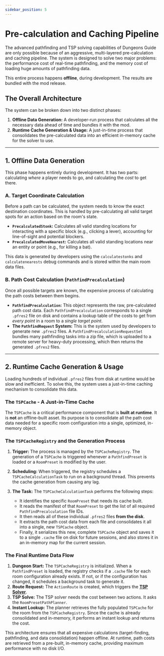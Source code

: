 ```yaml
---
sidebar_position: 5
---
```


# Pre-calculation and Caching Pipeline

The advanced pathfinding and TSP solving capabilities of Dungeons Guide are only possible because of an aggressive, multi-layered pre-calculation and caching pipeline. The system is designed to solve two major problems: the performance cost of real-time pathfinding, and the memory cost of loading huge amounts of pathfinding data.

This entire process happens **offline**, during development. The results are bundled with the mod release.

## The Overall Architecture

The system can be broken down into two distinct phases:

1.  **Offline Data Generation:** A developer-run process that calculates all the necessary data ahead of time and bundles it with the mod.
2.  **Runtime Cache Generation & Usage:** A just-in-time process that consolidates the pre-calculated data into an efficient in-memory cache for the solver to use.

---

## 1. Offline Data Generation

This phase happens entirely during development. It has two parts: calculating *where* a player needs to go, and calculating the *cost* to get there.

### A. Target Coordinate Calculation

Before a path can be calculated, the system needs to know the exact destination coordinates. This is handled by pre-calculating all valid target spots for an action based on the room's state.

-   **`PrecalculatedStonk`:** Calculates all valid standing locations for interacting with a specific block (e.g., clicking a lever), accounting for line-of-sight and potential blockers.
-   **`PrecalculatedMoveNearest`:** Calculates all valid standing locations near an entity or point (e.g., for killing a bat).

This data is generated by developers using the `calculatestonks` and `calculatenearests` debug commands and is stored within the main room data files.

### B. Path Cost Calculation (`PathfindPrecalculation`)

Once all possible targets are known, the expensive process of calculating the path costs between them begins.

-   **`PathfindPrecalculation`:** This object represents the raw, pre-calculated path cost data. Each `PathfindPrecalculation` corresponds to a single `.pfres2` file on disk and contains a lookup table of the costs to get from *every point* in a room to a *single target point*.
-   **The `PathfindRequest` System:** This is the system used by developers to generate new `.pfres2` files. A `PathfindPrecalculationRequestSet` bundles many pathfinding tasks into a zip file, which is uploaded to a remote server for heavy-duty processing, which then returns the generated `.pfres2` files.

---

## 2. Runtime Cache Generation & Usage

Loading hundreds of individual `.pfres2` files from disk at runtime would be slow and inefficient. To solve this, the system uses a just-in-time caching mechanism to consolidate this data.

### The `TSPCache` - A Just-in-Time Cache

The `TSPCache` is a critical performance component that is **built at runtime**. It is **not** an offline-built asset. Its purpose is to consolidate all the path cost data needed for a specific room configuration into a single, optimized, in-memory object.

### The `TSPCacheRegistry` and the Generation Process

1.  **Trigger:** The process is managed by the `TSPCacheRegistry`. The generation of a `TSPCache` is triggered whenever a `PathfindPreset` is loaded or a `RoomPreset` is modified by the user.

2.  **Scheduling:** When triggered, the registry schedules a `TSPCacheCalculationTask` to run on a background thread. This prevents the cache generation from causing any lag.

3.  **The Task:** The `TSPCacheCalculationTask` performs the following steps:
    -   It identifies the specific `RoomPreset` that needs its cache built.
    -   It reads the manifest of that `RoomPreset` to get the list of all required `PathfindPrecalculation` file IDs.
    -   It then reads all of these individual `.pfres2` files **from the disk**.
    -   It extracts the path cost data from each file and consolidates it all into a single, new `TSPCache` object.
    -   Finally, it serializes this new, complete `TSPCache` object and saves it to a single `.cache` file on disk for future sessions, and also stores it in an in-memory map for the current session.

### The Final Runtime Data Flow

1.  **Dungeon Start:** The `TSPCacheRegistry` is initialized. When a `PathfindPreset` is loaded, the registry checks if a `.cache` file for each room configuration already exists. If not, or if the configuration has changed, it schedules a background task to generate it.
2.  **Route Request:** The `ActionRoute` is created, which triggers the **[TSP Solver](./tsp-solver.md)**.
3.  **TSP Solve:** The TSP solver needs the cost between two actions. It asks the `RoomPresetPathPlanner`.
4.  **Instant Lookup:** The planner retrieves the fully populated `TSPCache` for the room from the `TSPCacheRegistry`. Since the cache is already consolidated and in-memory, it performs an instant lookup and returns the cost.

This architecture ensures that all expensive calculations (target-finding, pathfinding, and data consolidation) happen offline. At runtime, path costs are retrieved from a pre-built, in-memory cache, providing maximum performance with no disk I/O.